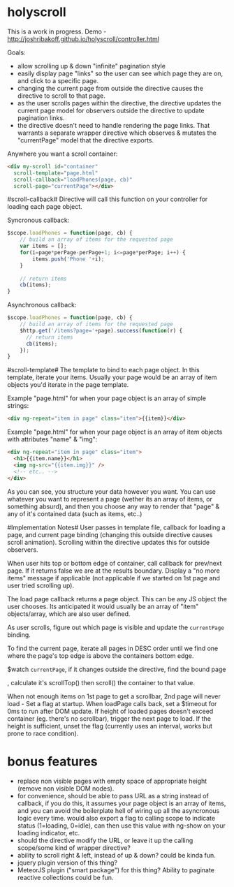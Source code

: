 holyscroll
==========

This is a work in progress. Demo - http://joshribakoff.github.io/holyscroll/controller.html

Goals:
- allow scrolling up & down "infinite" pagination style
- easily display page "links" so the user can see which page they are on, and click to a specific page.
- changing the current page from outside the directive causes the directive to scroll to that page.
- as the user scrolls pages within the directive, the directive updates the current page model for observers outside the directive to update pagination links.
- the directive doesn't need to handle rendering the page links. That warrants a separate wrapper directive which observes & mutates the "currentPage" model that the directive exports.

Anywhere you want a scroll container:
```html
<div my-scroll id="container"
  scroll-template="page.html" 
  scroll-callback="loadPhones(page, cb)"
  scroll-page="currentPage"></div>
```

#scroll-callback#
Directive will call this function on your controller for loading each page object.

Syncronous callback:
```js
$scope.loadPhones = function(page, cb) {
    // build an array of items for the requested page
    var items = [];
    for(i=page*perPage-perPage+1; i<=page*perPage; i++) {
        items.push('Phone '+i);
    }
    
    // return items
    cb(items);
}
```

Asynchronous callback:
```js
$scope.loadPhones = function(page, cb) {
    // build an array of items for the requested page
    $http.get('/items?page='+page).success(function(r) {
      // return items
      cb(items);
    });
}
```

#scroll-template#
The template to bind to each page object. In this template, iterate your items. Usually your page would be an array of item objects you'd iterate in the page template.

Example "page.html" for when your page object is an array of simple strings:
```html
<div ng-repeat="item in page" class="item">{{item}}</div>
```

Example "page.html" for when your page object is an array of item objects with attributes "name" & "img":
```html
<div ng-repeat="item in page" class="item">
  <h1>{{item.name}}</h1>
  <img ng-src="{{item.img}}" />
  <!-- etc.. -->
</div>
```

As you can see, you structure your data however you want. You can use whatever you want to represent a page (wether its an array of items, or something absurd), and then you choose any way to render that "page" & any of it's contained data (such as items, etc..)

#Implementation Notes#
User passes in template file, callback for loading a page, and current page binding (changing this outside directive causes scroll animation). Scrolling within the directive updates this for outside observers.

When user hits top or bottom edge of container, call callback for prev/next page. If it returns false we are at the results boundary. Display a "no more items" message if applicable (not applicable if we started on 1st page and user tried scrolling up).

The load page callback returns a page object. This can be any JS object the user chooses. Its anticipated it would usually be an array of "item" objects/array, which are also user defined.

As user scrolls, figure out which page is visible and update the `currentPage` binding.

To find the current page, iterate all pages in DESC order until we find one where the page's top edge is above the containers bottom edge.

$watch `currentPage`, if it changes outside the directive, find the bound page <div>, calculate it's scrollTop() then scroll() the container to that value.

When not enough items on 1st page to get a scrollbar, 2nd page will never load - Set a flag at startup. When loadPage calls back, set a $timeout for 0ms to run after DOM update. If height of loaded pages doesn't exceed container (eg. there's no scrollbar), trigger the next page to load. If the height is sufficient, unset the flag (currently uses an interval, works but prone to race condition).

# bonus features #
- replace non visible pages with empty space of appropriate height (remove non visible DOM nodes).
- for convenience, should be able to pass URL as a string instead of callback, if you do this, it assumes your page object is an array of items, and you can avoid the boilerplate hell of wiring up all the asyncronous logic every time. would also export a flag to calling scope to indicate status (1=loading, 0=idle), can then use this value with ng-show on your loading indicator, etc.
- should the directive modify the URL, or leave it up the calling scope/some kind of wrapper directive?
- ability to scroll right & left, instead of up & down? could be kinda fun.
- jquery plugin version of this thing?
- MeteorJS plugin ("smart package") for this thing? Ability to paginate reactive collections could be fun.

